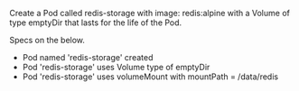 Create a Pod called redis-storage with image: redis:alpine with a Volume of type emptyDir that lasts for the life of the Pod.

Specs on the below.

- Pod named 'redis-storage' created
- Pod 'redis-storage' uses Volume type of emptyDir
- Pod 'redis-storage' uses volumeMount with mountPath = /data/redis